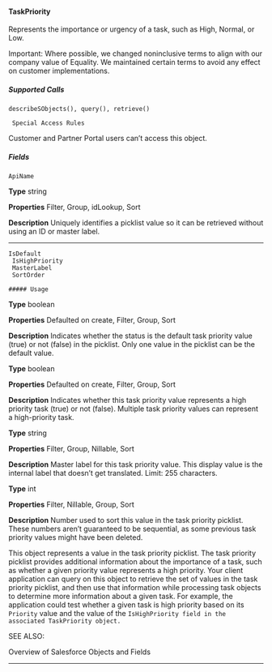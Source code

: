 #### TaskPriority

Represents the importance or urgency of a task, such as High, Normal, or Low.

Important: Where possible, we changed noninclusive terms to align with our company value of Equality. We maintained certain
terms to avoid any effect on customer implementations.

##### Supported Calls
```
describeSObjects(), query(), retrieve()

 Special Access Rules

```
Customer and Partner Portal users can’t access this object.

##### Fields

```
ApiName

```

**Type**
string

**Properties**
Filter, Group, idLookup, Sort

**Description**
Uniquely identifies a picklist value so it can be retrieved without using an ID or master label.


-----

```
IsDefault
 IsHighPriority
 MasterLabel
 SortOrder

##### Usage

```

**Type**
boolean

**Properties**
Defaulted on create, Filter, Group, Sort

**Description**
Indicates whether the status is the default task priority value (true) or not (false) in the
picklist. Only one value in the picklist can be the default value.

**Type**
boolean

**Properties**
Defaulted on create, Filter, Group, Sort

**Description**
Indicates whether this task priority value represents a high priority task (true) or not
(false). Multiple task priority values can represent a high-priority task.

**Type**
string

**Properties**
Filter, Group, Nillable, Sort

**Description**
Master label for this task priority value. This display value is the internal label that doesn’t get
translated. Limit: 255 characters.

**Type**
int

**Properties**
Filter, Nillable, Group, Sort

**Description**
Number used to sort this value in the task priority picklist. These numbers aren’t guaranteed
to be sequential, as some previous task priority values might have been deleted.


This object represents a value in the task priority picklist. The task priority picklist provides additional information about the importance
of a task, such as whether a given priority value represents a high priority. Your client application can query on this object to retrieve
the set of values in the task priority picklist, and then use that information while processing task objects to determine more information
about a given task. For example, the application could test whether a given task is high priority based on its `Priority` value and the
value of the `IsHighPriority field in the associated TaskPriority object.`

SEE ALSO:

Overview of Salesforce Objects and Fields


-----

